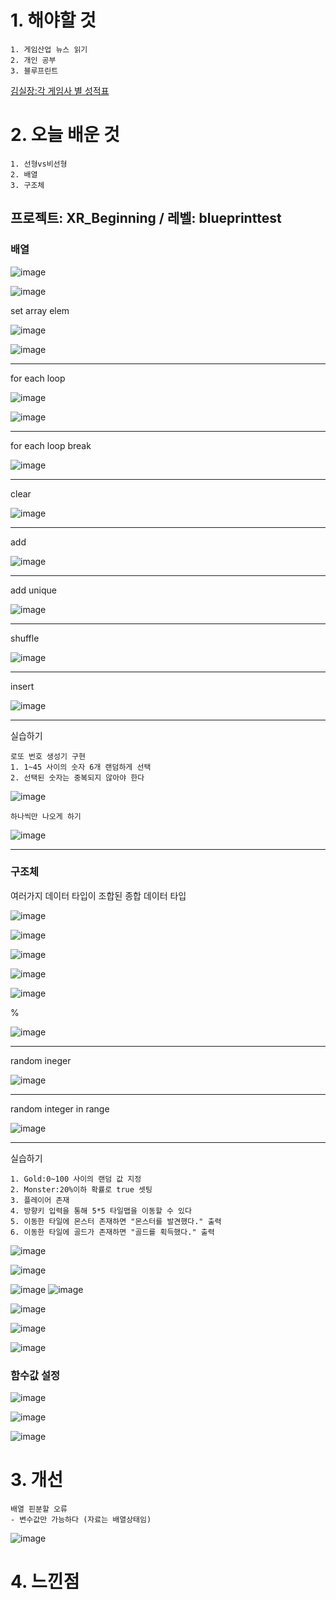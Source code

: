 # 1. 해야할 것
```
1. 게임산업 뉴스 읽기
2. 개인 공부
3. 블루프린트
```
[김실장:각 게임사 별 성적표](https://youtu.be/xA73souBuXg?si=glzOUSGE5Ehn3G6r)



# 2. 오늘 배운 것
```
1. 선형vs비선형
2. 배열
3. 구조체
```
## 프로젝트: XR_Beginning / 레벨: blueprinttest

### 배열

![image](https://github.com/JM94Ent/TIL-WIL/assets/143363550/4539cf47-f434-4c62-99a2-af6764a4175a)

![image](https://github.com/JM94Ent/TIL-WIL/assets/143363550/d479d80e-298e-4df6-aa0f-de00fae74987)

set array elem

![image](https://github.com/JM94Ent/TIL-WIL/assets/143363550/cbb975af-4bd3-4b7f-98b0-0386f9e6596e)

![image](https://github.com/JM94Ent/TIL-WIL/assets/143363550/4270d163-78c8-48dc-989d-a40d6a13c2c2)
****
for each loop

![image](https://github.com/JM94Ent/TIL-WIL/assets/143363550/427cf624-a1e8-4f85-b9a6-a23b11271d04)

![image](https://github.com/JM94Ent/TIL-WIL/assets/143363550/eed9f6cd-f1c3-4012-a609-b1ac81713a2c)
****
for each loop break

![image](https://github.com/JM94Ent/TIL-WIL/assets/143363550/b6e82ed8-154b-4306-888b-fc62ae4fde0e)
****
clear

![image](https://github.com/JM94Ent/TIL-WIL/assets/143363550/89254b75-27ea-417d-b11b-7cdb1d772be1)
****
add

![image](https://github.com/JM94Ent/TIL-WIL/assets/143363550/2241ed14-59aa-4f1c-9cc8-17c0d2b0d441)
****
add unique

![image](https://github.com/JM94Ent/TIL-WIL/assets/143363550/e87148be-86ad-4ab1-b2a4-00a240ed5b7f)
****
shuffle

![image](https://github.com/JM94Ent/TIL-WIL/assets/143363550/906119a1-0727-4097-b1ba-0396201577a1)

****

insert

![image](https://github.com/JM94Ent/TIL-WIL/assets/143363550/331f93a9-a7ed-4727-90af-2f9dbb680180)
****
실습하기
```
로또 번호 생성기 구현
1. 1~45 사이의 숫자 6개 랜덤하게 선택
2. 선택된 숫자는 중복되지 않아야 한다
```
![image](https://github.com/JM94Ent/TIL-WIL/assets/143363550/d4388e57-b4ee-4321-98fc-edb54bfbdbf1)

```
하나씩만 나오게 하기
```
![image](https://github.com/JM94Ent/TIL-WIL/assets/143363550/e01dc6a4-9056-4202-911c-9acd4d564f23)
****

### 구조체
여러가지 데이터 타입이 조합된 종합 데이터 타입

![image](https://github.com/JM94Ent/TIL-WIL/assets/143363550/1fd75ad8-4ede-431e-a20d-a6231870942f)

![image](https://github.com/JM94Ent/TIL-WIL/assets/143363550/0cff8748-3779-46bf-b58c-a626b86faed4)

![image](https://github.com/JM94Ent/TIL-WIL/assets/143363550/b69862b0-5cc3-4e20-b485-d9d671590f91)

![image](https://github.com/JM94Ent/TIL-WIL/assets/143363550/dcd0c2a3-b86f-42a7-901d-db4e7a71320f)

![image](https://github.com/JM94Ent/TIL-WIL/assets/143363550/51d75fad-8f0c-4264-9507-882757642df6)

%

![image](https://github.com/JM94Ent/TIL-WIL/assets/143363550/0a21470d-528f-41b1-b57e-0f6185d2a598)
****
random ineger

![image](https://github.com/JM94Ent/TIL-WIL/assets/143363550/8027e758-42a3-49e3-b132-eb6ecf0a5361)
****
random integer in range

![image](https://github.com/JM94Ent/TIL-WIL/assets/143363550/948d9bb3-4976-48a2-92ad-584d5b9330b9)
****
실습하기
```
1. Gold:0~100 사이의 랜덤 값 지정
2. Monster:20%이하 확률로 true 셋팅
3. 플레이어 존재
4. 방향키 입력을 통해 5*5 타일맵을 이동할 수 있다
5. 이동한 타일에 몬스터 존재하면 "몬스터를 발견했다." 출력
6. 이동한 타일에 골드가 존재하면 "골드를 획득했다." 출력
```

![image](https://github.com/JM94Ent/TIL-WIL/assets/143363550/51ef741c-3b4e-49dc-a683-a97b335b13eb)

![image](https://github.com/JM94Ent/TIL-WIL/assets/143363550/223af5aa-8bc8-4d1b-94dd-38415d0606f5)

![image](https://github.com/JM94Ent/TIL-WIL/assets/143363550/89758400-735e-4adb-a317-c5f2225f5860)
![image](https://github.com/JM94Ent/TIL-WIL/assets/143363550/7d6a359c-e3cd-414a-a65a-916f8bf669b7)

![image](https://github.com/JM94Ent/TIL-WIL/assets/143363550/110d73e7-1a40-4afb-aee7-5267b720c411)

![image](https://github.com/JM94Ent/TIL-WIL/assets/143363550/93940aa6-eafb-4941-a9f0-c3d495a9faac)

![image](https://github.com/JM94Ent/TIL-WIL/assets/143363550/ea537810-cd54-4a28-92be-5c8d091bb6da)

### 함수값 설정

![image](https://github.com/JM94Ent/TIL-WIL/assets/143363550/8fbb8d92-4089-4e4d-98e9-4b41fb93f5c5)

![image](https://github.com/JM94Ent/TIL-WIL/assets/143363550/35cc469a-8a58-4ae2-bd14-4ec49c7e44b2)

![image](https://github.com/JM94Ent/TIL-WIL/assets/143363550/2374b3ef-5405-4a1f-92bb-0cf296f4c7e6)


# 3. 개선
```
배열 핀분할 오류
- 변수값만 가능하다 (자료는 배열상태임)
```
![image](https://github.com/JM94Ent/TIL-WIL/assets/143363550/a796d92d-7137-418a-8495-0a0830906249)





# 4. 느낀점
```

```

